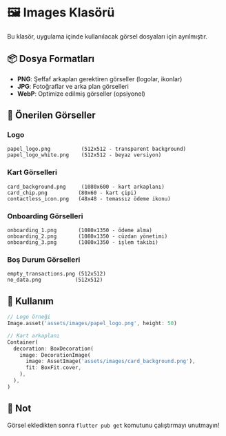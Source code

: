 # 🖼️ Images Klasörü

Bu klasör, uygulama içinde kullanılacak görsel dosyaları için ayrılmıştır.

## 📦 Dosya Formatları

- **PNG**: Şeffaf arkaplan gerektiren görseller (logolar, ikonlar)
- **JPG**: Fotoğraflar ve arka plan görselleri
- **WebP**: Optimize edilmiş görseller (opsiyonel)

## 📐 Önerilen Görseller

### Logo
```
papel_logo.png          (512x512 - transparent background)
papel_logo_white.png    (512x512 - beyaz versiyon)
```

### Kart Görselleri
```
card_background.png     (1080x600 - kart arkaplanı)
card_chip.png          (80x60 - kart çipi)
contactless_icon.png   (48x48 - temassız ödeme ikonu)
```

### Onboarding Görselleri
```
onboarding_1.png       (1080x1350 - ödeme alma)
onboarding_2.png       (1080x1350 - cüzdan yönetimi)
onboarding_3.png       (1080x1350 - işlem takibi)
```

### Boş Durum Görselleri
```
empty_transactions.png (512x512)
no_data.png           (512x512)
```

## 🚀 Kullanım

```dart
// Logo örneği
Image.asset('assets/images/papel_logo.png', height: 50)

// Kart arkaplanı
Container(
  decoration: BoxDecoration(
    image: DecorationImage(
      image: AssetImage('assets/images/card_background.png'),
      fit: BoxFit.cover,
    ),
  ),
)
```

## 📝 Not

Görsel ekledikten sonra `flutter pub get` komutunu çalıştırmayı unutmayın!
